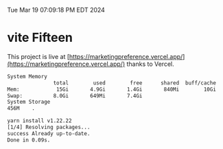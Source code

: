 Tue Mar 19 07:09:18 PM EDT 2024

# vite Fifteen


This project is live at [https://marketingpreference.vercel.app/](https://marketingpreference.vercel.app/) thanks to Vercel.

```bash
System Memory
               total        used        free      shared  buff/cache   available
Mem:            15Gi       4.9Gi       1.4Gi       840Mi        10Gi        10Gi
Swap:          8.0Gi       649Mi       7.4Gi
System Storage
456M	.
```
```bash
yarn install v1.22.22
[1/4] Resolving packages...
success Already up-to-date.
Done in 0.09s.
```
